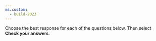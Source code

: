 ```yaml
---
ms.custom:
  - build-2023
---
```

Choose the best response for each of the questions below. Then select **Check your answers**.
